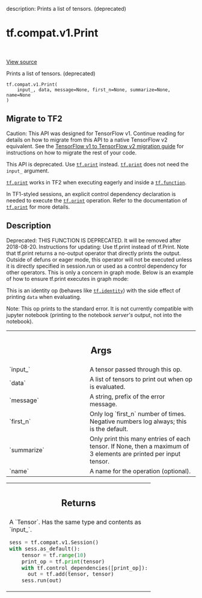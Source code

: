 description: Prints a list of tensors. (deprecated)

<div itemscope itemtype="http://developers.google.com/ReferenceObject">
<meta itemprop="name" content="tf.compat.v1.Print" />
<meta itemprop="path" content="Stable" />
</div>

# tf.compat.v1.Print

<!-- Insert buttons and diff -->

<table class="tfo-notebook-buttons tfo-api nocontent" align="left">

</table>

<a target="_blank" class="external" href="/code/stable/tensorflow/python/ops/logging_ops.py">View source</a>



Prints a list of tensors. (deprecated)


<pre class="devsite-click-to-copy prettyprint lang-py tfo-signature-link">
<code>tf.compat.v1.Print(
    input_, data, message=None, first_n=None, summarize=None, name=None
)
</code></pre>





 <section><devsite-expandable expanded>
 <h2 class="showalways">Migrate to TF2</h2>

Caution: This API was designed for TensorFlow v1.
Continue reading for details on how to migrate from this API to a native
TensorFlow v2 equivalent. See the
[TensorFlow v1 to TensorFlow v2 migration guide](https://www.tensorflow.org/guide/migrate)
for instructions on how to migrate the rest of your code.

This API is deprecated. Use <a href="../../../tf/print.md"><code>tf.print</code></a> instead. <a href="../../../tf/print.md"><code>tf.print</code></a> does not need the
`input_` argument.

<a href="../../../tf/print.md"><code>tf.print</code></a> works in TF2 when executing eagerly and inside a <a href="../../../tf/function.md"><code>tf.function</code></a>.

In TF1-styled sessions, an explicit control dependency declaration is needed
to execute the <a href="../../../tf/print.md"><code>tf.print</code></a> operation. Refer to the documentation of
<a href="../../../tf/print.md"><code>tf.print</code></a> for more details.

 </aside></devsite-expandable></section>

<h2>Description</h2>

<!-- Placeholder for "Used in" -->

Deprecated: THIS FUNCTION IS DEPRECATED. It will be removed after 2018-08-20.
Instructions for updating:
Use tf.print instead of tf.Print. Note that tf.print returns a no-output operator that directly prints the output. Outside of defuns or eager mode, this operator will not be executed unless it is directly specified in session.run or used as a control dependency for other operators. This is only a concern in graph mode. Below is an example of how to ensure tf.print executes in graph mode:


This is an identity op (behaves like <a href="../../../tf/identity.md"><code>tf.identity</code></a>) with the side effect
of printing `data` when evaluating.

Note: This op prints to the standard error. It is not currently compatible
  with jupyter notebook (printing to the notebook *server's* output, not into
  the notebook).



<!-- Tabular view -->
 <table class="responsive fixed orange">
<colgroup><col width="214px"><col></colgroup>
<tr><th colspan="2"><h2 class="add-link">Args</h2></th></tr>

<tr>
<td>
`input_`<a id="input_"></a>
</td>
<td>
A tensor passed through this op.
</td>
</tr><tr>
<td>
`data`<a id="data"></a>
</td>
<td>
A list of tensors to print out when op is evaluated.
</td>
</tr><tr>
<td>
`message`<a id="message"></a>
</td>
<td>
A string, prefix of the error message.
</td>
</tr><tr>
<td>
`first_n`<a id="first_n"></a>
</td>
<td>
Only log `first_n` number of times. Negative numbers log always;
this is the default.
</td>
</tr><tr>
<td>
`summarize`<a id="summarize"></a>
</td>
<td>
Only print this many entries of each tensor. If None, then a
maximum of 3 elements are printed per input tensor.
</td>
</tr><tr>
<td>
`name`<a id="name"></a>
</td>
<td>
A name for the operation (optional).
</td>
</tr>
</table>



<!-- Tabular view -->
 <table class="responsive fixed orange">
<colgroup><col width="214px"><col></colgroup>
<tr><th colspan="2"><h2 class="add-link">Returns</h2></th></tr>
<tr class="alt">
<td colspan="2">
A `Tensor`. Has the same type and contents as `input_`.

```python
sess = tf.compat.v1.Session()
with sess.as_default():
    tensor = tf.range(10)
    print_op = tf.print(tensor)
    with tf.control_dependencies([print_op]):
      out = tf.add(tensor, tensor)
    sess.run(out)
```
</td>
</tr>

</table>

